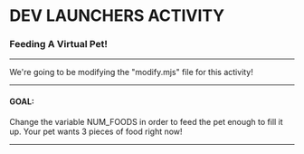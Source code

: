 # DEV LAUNCHERS ACTIVITY

### Feeding A Virtual Pet!

---

We're going to be modifying the "modify.mjs" file for this activity!

---

#### GOAL:

Change the variable NUM_FOODS in order to feed the pet enough to fill it up. Your pet wants 3 pieces of food right now!

---

